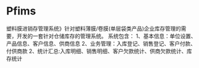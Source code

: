 # Pfims
 塑料膜进销存管理系统》针对塑料薄膜/卷膜(单层袋类产品)企业库存管理的需要，开发的一套针对仓储库存的管理系统。 系统包含： 1、基本信息：单位设置、产品信息、客户信息、供商信息 2、业务管理：入库登记、销售登记、客户付款、付供商款 2、统计汇总:入库明细、销售明细、客户欠款统计、供商欠款统计、库存统计
